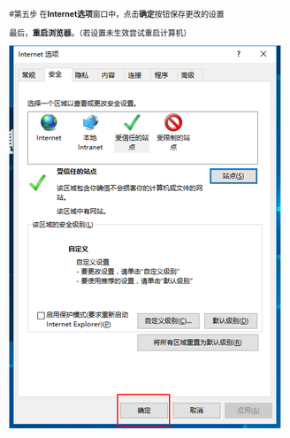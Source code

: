 #第五步
在**Internet选项**窗口中，点击**确定**按钮保存更改的设置  

最后，**重启浏览器**。（若设置未生效尝试重启计算机）

![setup-5](img/setup-5.png "步骤5")

